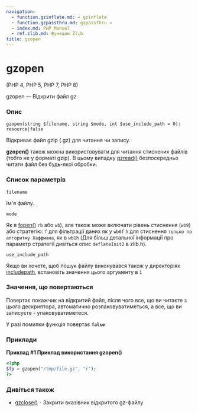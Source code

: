 ```yaml
---
navigation:
  - function.gzinflate.md: « gzinflate
  - function.gzpassthru.md: gzpassthru »
  - index.md: PHP Manual
  - ref.zlib.md: Функции Zlib
title: gzopen
---
```

# gzopen

(PHP 4, PHP 5, PHP 7, PHP 8)

gzopen — Відкрити файл gz

### Опис

```methodsynopsis
gzopen(string $filename, string $mode, int $use_include_path = 0): resource|false
```

Відкриває файл gzip (.gz) для читання чи запису.

**gzopen()** також можна використовувати для читання стиснених файлів (тобто не у форматі gzip). В цьому випадку [gzread()](function.gzread.md) безпосередньо читати файл без будь-якої обробки.

### Список параметрів

`filename`

Ім'я файлу.

`mode`

Як в [fopen()](function.fopen.md) `rb` або `wb`), але також може включати рівень стиснення (`wb9`) або стратегію: `f` для фільтрації даних як у `wb6f` `h` для стиснення `только по алгоритму Хаффмана`, як в `wb1h` (Для більш детальної інформації про параметр стратегії дивіться опис `deflateInit2` в zlib.h).

`use_include_path`

Якщо ви хочете, щоб пошук файлу виконувався також у директоріях [includepath](ini.core.md#ini.include-path), встановіть значення цього аргументу в `1`

### Значення, що повертаються

Повертає покажчик на відкритий файл, після чого все, що ви читаєте з цього дескриптора, автоматично розпаковуватиметься, а все, що ви записуєте - упаковуватиметеся.

У разі помилки функція повертає **`false`**

### Приклади

**Приклад #1 Приклад використання **gzopen()****

```php
<?php
$fp = gzopen("/tmp/file.gz", "r");
?>
```

### Дивіться також

-   [gzclose()](function.gzclose.md) - Закрити вказівник відкритого gz-файлу

